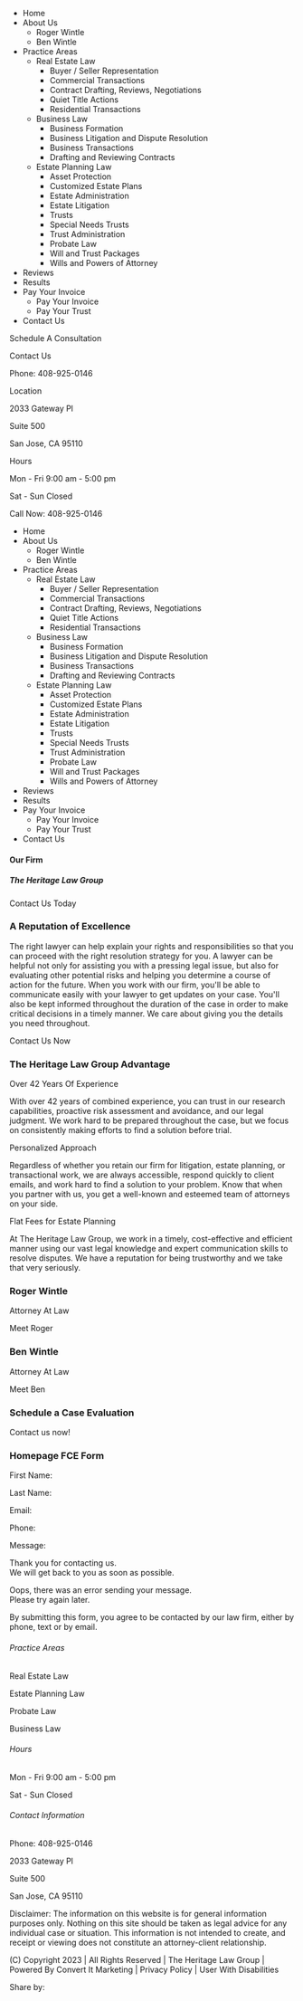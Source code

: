   * Home
  * About Us
    * Roger Wintle
    * Ben Wintle
  * Practice Areas
    * Real Estate Law
      * Buyer / Seller Representation
      * Commercial Transactions
      * Contract Drafting, Reviews, Negotiations
      * Quiet Title Actions
      * Residential Transactions
    * Business Law
      * Business Formation
      * Business Litigation and Dispute Resolution
      * Business Transactions
      * Drafting and Reviewing Contracts
    * Estate Planning Law
      * Asset Protection
      * Customized Estate Plans
      * Estate Administration
      * Estate Litigation
      * Trusts
      * Special Needs Trusts
      * Trust Administration
      * Probate Law
      * Will and Trust Packages
      * Wills and Powers of Attorney
  * Reviews
  * Results
  * Pay Your Invoice
    * Pay Your Invoice
    * Pay Your Trust
  * Contact Us

Schedule A Consultation

Contact Us

Phone:  408-925-0146

Location

2033 Gateway Pl

Suite 500

San Jose, CA 95110

Hours

Mon - Fri
     9:00 am \- 5:00 pm

Sat - Sun
    Closed

Call Now: 408-925-0146

  * Home
  * About Us
    * Roger Wintle
    * Ben Wintle
  * Practice Areas
    * Real Estate Law
      * Buyer / Seller Representation
      * Commercial Transactions
      * Contract Drafting, Reviews, Negotiations
      * Quiet Title Actions
      * Residential Transactions
    * Business Law
      * Business Formation
      * Business Litigation and Dispute Resolution
      * Business Transactions
      * Drafting and Reviewing Contracts
    * Estate Planning Law
      * Asset Protection
      * Customized Estate Plans
      * Estate Administration
      * Estate Litigation
      * Trusts
      * Special Needs Trusts
      * Trust Administration
      * Probate Law
      * Will and Trust Packages
      * Wills and Powers of Attorney
  * Reviews
  * Results
  * Pay Your Invoice
    * Pay Your Invoice
    * Pay Your Trust
  * Contact Us



#### Our Firm

##### The Heritage Law Group

Contact Us Today

### A Reputation of Excellence  


The right lawyer can help explain your rights and responsibilities so that you can proceed with the right resolution strategy for you. A lawyer can be helpful not only for assisting you with a pressing legal issue, but also for evaluating other potential risks and helping you determine a course of action for the future. When you work with our firm, you'll be able to communicate easily with your lawyer to get updates on your case. You'll also be kept informed throughout the duration of the case in order to make critical decisions in a timely manner. We care about giving you the details you need throughout.  


Contact Us Now

### The Heritage Law Group Advantage

Over 42 Years Of Experience

With over 42 years of combined experience, you can trust in our research capabilities, proactive risk assessment and avoidance, and our legal judgment. We work hard to be prepared throughout the case, but we focus on consistently making efforts to find a solution before trial.

Personalized Approach

Regardless of whether you retain our firm for litigation, estate planning, or transactional work, we are always accessible, respond quickly to client emails, and work hard to find a solution to your problem. Know that when you partner with us, you get a well-known and esteemed team of attorneys on your side.

Flat Fees for Estate Planning

At The Heritage Law Group, we work in a timely, cost-effective and efficient manner using our vast legal knowledge and expert communication skills to resolve disputes. We have a reputation for being trustworthy and we take that very seriously.

### Roger Wintle

Attorney At Law

Meet Roger

### Ben Wintle

Attorney At Law

Meet Ben

### Schedule a Case Evaluation

Contact us now!

### Homepage FCE Form

First Name:

Last Name:

Email:

Phone:

Message:

Thank you for contacting us.  
We will get back to you as soon as possible.

Oops, there was an error sending your message.  
Please try again later.

By submitting this form, you agree to be contacted by our law firm, either by phone, text or by email.

###### Practice Areas

Real Estate Law

Estate Planning Law

Probate Law

Business Law

###### Hours

Mon - Fri
     9:00 am \- 5:00 pm

Sat - Sun
    Closed

###### Contact Information

Phone:   408-925-0146

2033 Gateway Pl

Suite 500

San Jose, CA 95110

Disclaimer: The information on this website is for general information purposes only. Nothing on this site should be taken as legal advice for any individual case or situation. This information is not intended to create, and receipt or viewing does not constitute an attorney-client relationship.

(C) Copyright 2023  |  All Rights Reserved  |  The Heritage Law Group  |  Powered By Convert It Marketing    |   Privacy Policy | User With Disabilities

Share by:
